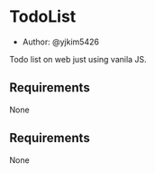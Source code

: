 # TodoList

- Author: @yjkim5426

Todo list on web just using vanila JS.

Requirements
------------
None


Requirements
------------
None
